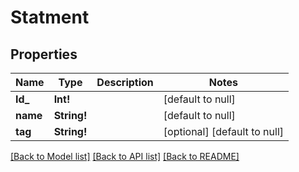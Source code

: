 # Statment

## Properties
Name | Type | Description | Notes
------------ | ------------- | ------------- | -------------
**Id_** | **Int!** |  | [default to null]
**name** | **String!** |  | [default to null]
**tag** | **String!** |  | [optional] [default to null]

[[Back to Model list]](../README.md#documentation-for-models) [[Back to API list]](../README.md#documentation-for-api-endpoints) [[Back to README]](../README.md)


